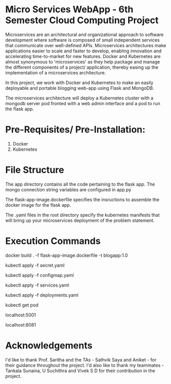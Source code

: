 # Micro Services WebApp - 6th Semester Cloud Computing Project

Microservices are an architectural and organizational approach to software development where software is composed of small independent services that communicate over well-defined APIs. Microservices architectures make applications easier to scale and faster to develop, enabling innovation and accelerating time-to-market for new features. Docker and Kubernetes are almost synonymous to 'microservices' as they help package and manage the different components of a project/ application, thereby easing up the implementation of a microservices architecture.

In this project, we work with Docker and Kubernetes to make an easily deployable and portable blogging web-app using Flask and MongoDB.

The microservices architecture will deploy a Kubernetes cluster with a mongodb server pod fronted with a web admin interface and a pod to run the flask app.

# Pre-Requisites/ Pre-Installation:
1. Docker
2. Kubernetes

# File Structure

The app directory contains all the code pertaining to the flask app. The mongo connection string variables are configured in app.py

The flask-app-image.dockerfile specifies the insructions to assemble the docker image for the flask app.

The .yaml files in the root directory specify the kubernetes manifests that will bring up your microservices deployment of the problem statement.

# Execution Commands

docker build . -f flask-app-image.dockerfile -t blogapp:1.0

kubectl apply -f secret.yaml

kubectl apply -f configmap.yaml

kubectl apply -f services.yaml

kubectl apply -f deployments.yaml

kubectl get pod


localhost:5001

localhost:8081

# Acknowledgements

I'd like to thank Prof. Saritha and the TAs - Sathvik Saya and Aniket - for their guidance throughout the project. I'd also like to thank my teammates - Tankala Sunaina, U Suchithra and Vivek S D for their contribution in the project.
